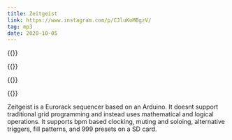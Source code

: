 ```yaml
---
title: Zeitgeist
link: https://www.instagram.com/p/CJluKoMBgzV/
tag: mp3
date: 2020-10-05
---
```

{{<img zeitgeist-1>}}

{{<img zeitgeist-2>}}

{{<img zeitgeist-3>}}

{{<img zeitgeist-4>}}

<!--more-->

Zeitgeist is a Eurorack sequencer based on an Arduino. It doesnt support traditional grid programming and instead uses mathematical and logical operations. It supports bpm based clocking, muting and soloing, alternative triggers, fill patterns, and 999 presets on a SD card.
